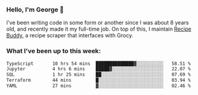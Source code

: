 ### Hello, I'm George 👋

I've been writing code in some form or another since I was about 8 years old, and recently made it my full-time job. On top of this, I maintain [Recipe Buddy](https://github.com/georgegebbett/recipe-buddy), a recipe scraper that interfaces with Grocy.  

<!--
**georgegebbett/georgegebbett** is a ✨ _special_ ✨ repository because its `README.md` (this file) appears on your GitHub profile.

Here are some ideas to get you started:

- 🔭 I’m currently working on ...
- 🌱 I’m currently learning ...
- 👯 I’m looking to collaborate on ...
- 🤔 I’m looking for help with ...
- 💬 Ask me about ...
- 📫 How to reach me: ...
- 😄 Pronouns: ...
- ⚡ Fun fact: ...
-->

### What I've been up to this week:
<!--START_SECTION:waka-->

```txt
TypeScript       10 hrs 54 mins  ██████████████▓░░░░░░░░░░   58.51 %
Jupyter          4 hrs 6 mins    █████▓░░░░░░░░░░░░░░░░░░░   22.07 %
SQL              1 hr 25 mins    ██░░░░░░░░░░░░░░░░░░░░░░░   07.69 %
Terraform        44 mins         █░░░░░░░░░░░░░░░░░░░░░░░░   03.94 %
YAML             27 mins         ▓░░░░░░░░░░░░░░░░░░░░░░░░   02.46 %
```

<!--END_SECTION:waka-->
